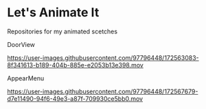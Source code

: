 # Let's Animate It

Repositories for my animated scetches

DoorView

https://user-images.githubusercontent.com/97796448/172563083-8f341613-b189-404b-885e-e2053b13e398.mov

AppearMenu

https://user-images.githubusercontent.com/97796448/172567679-d7e11490-94f6-49e3-a87f-709930ce5bb0.mov
